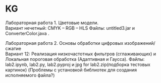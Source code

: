 # KG
Лабораторная работа 1. Цветовые модели.  
Вариант нечетный: CMYK – RGB – HLS
Файлы: untitled3.jar и ConverterColor.java . 


Лабораторная работа 2. Основы обработки цифровых изображений/сжатие   
Вариант 12: Реализация низкочастотных фильтров (сглаживающих) и Локальная пороговая обработка (Адаптивная и Гаусса). 
Файлы: lab2.ipynb, lab2.py, lab2.pyproj и jpg for lab2.zip(подборка тестовых картинок) 
(Проблемы с установкой библиотек для создания исполняемого файла?)
